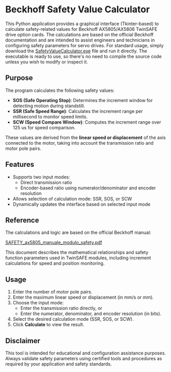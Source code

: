 # Beckhoff Safety Value Calculator

This Python application provides a graphical interface (Tkinter-based) to calculate safety-related values for Beckhoff AX5805/AX5806 TwinSAFE drive option cards. The calculations are based on the official Beckhoff documentation and are intended to assist engineers and technicians in configuring safety parameters for servo drives. For standard usage, simply download the [SafetyValueCalculator.exe](https://github.com/NicolaFrancesconi/Beckhoff_Safety_Values/blob/main/SafetyValueCalculator.exe) file and run it directly. The executable is ready to use, so there's no need to compile the source code unless you wish to modify or inspect it.

## Purpose

The program calculates the following safety values:

- **SOS (Safe Operating Stop)**: Determines the increment window for detecting motion during standstill.
- **SSR (Safe Speed Range)**: Calculates the increment range per millisecond to monitor speed limits.
- **SCW (Speed Compare Window)**: Computes the increment range over 125 us for speed comparison.

These values are derived from the **linear speed or displacement** of the axis connected to the motor, taking into account the transmission ratio and motor pole pairs.

## Features

- Supports two input modes:
  - Direct transmission ratio
  - Encoder-based ratio using numerator/denominator and encoder resolution
- Allows selection of calculation mode: SSR, SOS, or SCW
- Dynamically updates the interface based on selected input mode

## Reference

The calculations and logic are based on the official Beckhoff manual:

[SAFETY_ax5805_manuale_modulo_safety.pdf](https://github.com/NicolaFrancesconi/Beckhoff_Safety_Values/blob/main/SAFETY_ax5805_manuale_modulo_safety.pdf)

This document describes the mathematical relationships and safety function parameters used in TwinSAFE modules, including increment calculations for speed and position monitoring.

## Usage

1. Enter the number of motor pole pairs.
2. Enter the maximum linear speed or displacement (in mm/s or mm).
3. Choose the input mode:
   - Enter the transmission ratio directly, or
   - Enter the numerator, denominator, and encoder resolution (in bits).
4. Select the desired calculation mode (SSR, SOS, or SCW).
5. Click **Calculate** to view the result.

## Disclaimer

This tool is intended for educational and configuration assistance purposes. Always validate safety parameters using certified tools and procedures as required by your application and safety standards.
